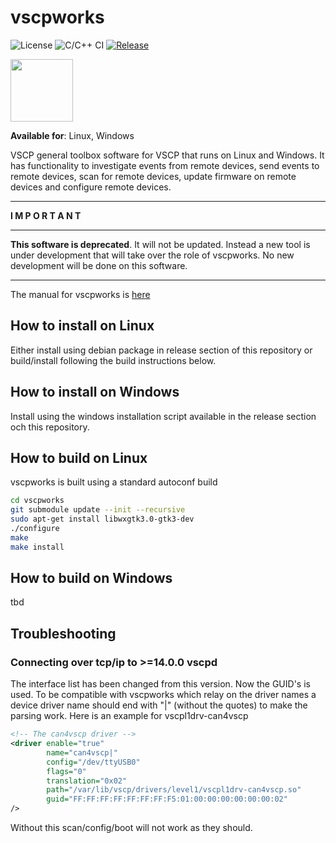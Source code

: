 # vscpworks

![License](https://img.shields.io/badge/license-MIT-blue.svg)
![C/C++ CI](https://github.com/grodansparadis/vscp/workflows/C/C++%20CI/badge.svg)
[![Release](https://img.shields.io/github/release/grodansparadis/vscp.svg)](https://github.com/grodansparadis/vscpworks/releases)

<img src="https://vscp.org/images/logo.png" width="100">


**Available for**: Linux, Windows

VSCP general toolbox software for VSCP that runs on Linux and Windows. It has functionality to investigate events from remote devices, send events to remote devices, scan for remote devices, update firmware on remote devices and configure remote devices.

---

**I M P O R T A N T**

---

**This software is deprecated**. It will not be updated. Instead a new tool is under development that will take over the role of vscpworks. No new development will be done on this software.

---

The manual for vscpworks is [here](https://docs.vscp.org/#vscpworks)

## How to install on Linux
Either install using debian package in release section of this repository or build/install following the build instructions below.

## How to install on Windows
Install using the windows installation script available in the release section och this repository.

## How to build on Linux
vscpworks is built using a standard autoconf build

```bash
cd vscpworks
git submodule update --init --recursive
sudo apt-get install libwxgtk3.0-gtk3-dev
./configure
make
make install
```

## How to build on Windows
tbd

## Troubleshooting

### Connecting over tcp/ip to >=14.0.0 vscpd

The interface list has been changed from this version. Now the GUID's is used. To be compatible with  vscpworks which relay on the driver names a device driver name should end with "|" (without the quotes) to make the parsing work. Here is an example for vscpl1drv-can4vscp

```xml
<!-- The can4vscp driver -->
<driver enable="true"
        name="can4vscp|"
        config="/dev/ttyUSB0"
        flags="0"
        translation="0x02"
        path="/var/lib/vscp/drivers/level1/vscpl1drv-can4vscp.so"
        guid="FF:FF:FF:FF:FF:FF:FF:F5:01:00:00:00:00:00:00:02"
/>
```

Without this scan/config/boot will not work as they should.
